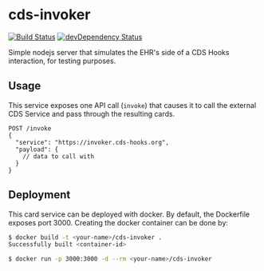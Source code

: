 # cds-invoker

[![Build Status](https://travis-ci.org/cds-hooks/cds-invoker.svg?branch=master)](https://travis-ci.org/cds-hooks/cds-invoker)
[![devDependency Status](https://david-dm.org/cds-hooks/cds-invoker.svg)](https://david-dm.org/cds-hooks/cds-invoker)

Simple nodejs server that simulates the EHR's side of a CDS Hooks interaction, for testing purposes.

## Usage
This service exposes one API call (`invoke`) that causes it to call the external CDS Service and pass through the resulting cards.

```
POST /invoke
{
  "service": "https://invoker.cds-hooks.org",
  "payload": {
    // data to call with
  }
}
```

## Deployment
This card service can be deployed with docker. By default, the Dockerfile exposes port 3000. Creating the docker container can be done by:

```bash
$ docker build -t <your-name>/cds-invoker .
Successfully built <container-id>

$ docker run -p 3000:3000 -d --rm <your-name>/cds-invoker
```
